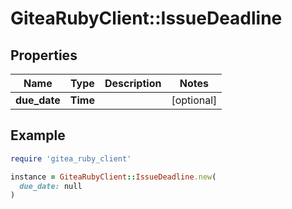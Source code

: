 # GiteaRubyClient::IssueDeadline

## Properties

| Name | Type | Description | Notes |
| ---- | ---- | ----------- | ----- |
| **due_date** | **Time** |  | [optional] |

## Example

```ruby
require 'gitea_ruby_client'

instance = GiteaRubyClient::IssueDeadline.new(
  due_date: null
)
```

